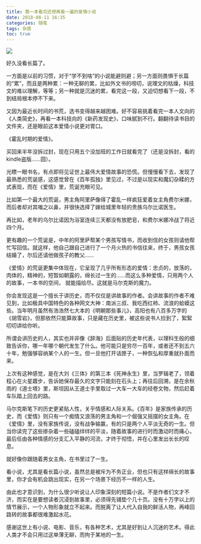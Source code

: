 ```yaml
---
title: 第一本看完还想再看一遍的爱情小说
date: 2018-08-11 16:35
categories: 随笔
tags: 杂感
toc: true
---
```

![](https://upload-images.jianshu.io/upload_images/29336-edf56555d5bb5a03.png?imageMogr2/auto-orient/strip%7CimageView2/2/w/1240)

好久没看长篇了。

一方面是以前的习惯，对于“学不到啥”的小说能避则避；另一方面则畏惧于长篇的“累”，而且是两种累：一种无聊的累，比如外文书的唠叨，说理文的枯燥，科技文的难以理解，等等；另一种就是沉迷的累，看完这一段，又迫切想看下一段，不到结局根本停不下来。

又因为最近长时间的书荒，选书变得越来越困难。好不容易挑着看完一本人文向的《人类简史》，再看一本科技向的《新药发现史》，口味腻到不行。翻翻待读书目的文件夹，还是眼前这本爱情小说更对胃口。

《霍乱时期的爱情》。

买回来半年没拆过封，现在只用五个没加班的工作日就看完了（还是没拆封，看的kindle盗版……囧）。

光瞟一眼书名，有点即将见证世上最伟大爱情故事的恐慌。但慢慢看下去，发现了最熟悉的荒诞感，这感觉曾在《百年孤独》里见过，不过是以现实和魔幻杂糅的方式表现，而在《爱情》里，荒诞充眼可见。

比如第一个最大的荒诞，男主角阿里萨像得了霍乱一样疯狂爱着女主角费尔米娜，而后者却对其嗤之以鼻，并很快选择了嫁给城里年轻的贵族乌尔比诺医生。

再比如，老年的乌尔比诺因为浴室连续三天都没有放肥皂，和费尔米娜冷战了将近四个月。

更有趣的一个荒诞是，中年的阿里萨帮某个男孩写情书，而收到信的女孩则请他帮忙写回信。就这样，他自己跟自己进行了一个月火热的书信往来，终于，男孩女孩结婚了，尔后还请他做孩子的教父……

《爱情》的荒诞更集中体现在，它呈现了几乎所有形态的爱情：忠贞的，放荡的，肉体的，精神的，短暂如朝露的，绵长过一生的……而这么多种爱情，只用两个人的故事，一本书的空间， 就能描绘尽。这就是马尔克斯的魔力。

你会发现这是一个擅长于讲历史，而不仅仅是讲故事的作者。会讲故事的作者不难见到，比如极具中国特色的各种网文大神：南派三叔、我吃西红柿、流浪的蛤蟆这些。当年明月虽然有浩浩然七大本的《明朝那些事儿》，高阳也有八百多万字的《胡雪岩》，但那依然只能算故事，只是藏在历史里，被这些说书人捡到了，絮絮叨叨讲给你听。

所谓会讲历史的人，其实也并非像《辞海》后面贴的历史年代表，以理科生般的细致告诉你，哪一年哪个朝代发生了什么。他可能只是穷尽一百年，或者还不到五六十年，勉强够容纳某个人的一生。但一旦他打开话匣子，一种恢弘和厚重就扑面而来。

上次有这种感觉，是在大刘《三体》的第三本《死神永生》里，当罗辑老了，领着程心在火星踱步，告诉她保存最久的文字只能刻在石头上；再往后回溯，是在余秋雨的《道士塔》里，斯坦因从王道士手里取过一大车一大车的经卷文物，然后赶着车队踏上回去的路。

马尔克斯笔下的历史更紧贴人性，关乎情感和人际关系。《百年》是家族传承的历史，而《爱情》则只有一个痴情又浪荡的男主角和一个倔强又摇摆的女主角。在《爱情》里，没有家族传说，没有战争输赢，有的只是两个人平淡无奇的一生。但当你读完了这些掺杂着一些磕磕绊绊的平淡，随着故事的进行时而激动时而痛心，最后任由各种情感的分支汇入平静的河流，才终于彻悟，并在心里发出长长的叹息。

就好像你跟随着男女主角，在书里过了一生。

看小说，尤其是看长篇小说，虽然总是被斥为不务正业，但也只有这样绵长的故事里，你才会有机会跳出现实，在另一个场景下经历不一样的人生。

由此也才意识到，为什么很少听说让人印象深刻的短篇小说。不是作者们文才不济，而实在是要想读者沉浸到故事里，必须得先铺垫个几十页。没有十万字以上的情节展示，一个人物形象就立不起来。而脱离了让人代入自我的鲜活人物，再峰回路转的故事都很难激起水花。

感谢这世上有小说、电影、音乐，有各种艺术，尤其是好到让人沉迷的艺术。得此人类才不会只用过这单薄无聊，而拘于某地的一生。


